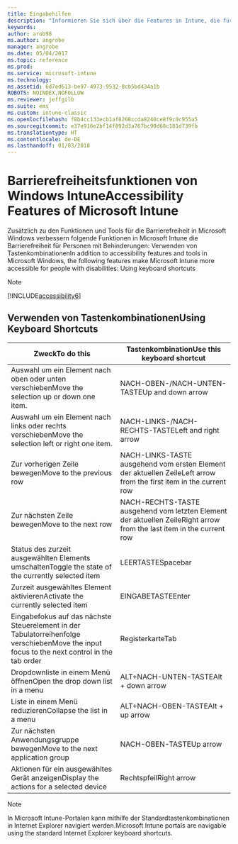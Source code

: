 ```yaml
---
title: Eingabehilfen
description: "Informieren Sie sich über die Features in Intune, die für Barrierefreiheit für Personen mit Behinderungen sorgen."
keywords: 
author: arob98
ms.author: angrobe
manager: angrobe
ms.date: 05/04/2017
ms.topic: reference
ms.prod: 
ms.service: microsoft-intune
ms.technology: 
ms.assetid: 6d7ed613-be97-4973-9532-8cb5bd434a1b
ROBOTS: NOINDEX,NOFOLLOW
ms.reviewer: jeffgilb
ms.suite: ems
ms.custom: intune-classic
ms.openlocfilehash: f8b4cc133ecb1af8268ccda8240ce8f9c0c955a5
ms.sourcegitcommit: e37e916e2bf14f092d3a767bc90d68c181d739fb
ms.translationtype: HT
ms.contentlocale: de-DE
ms.lasthandoff: 01/03/2018
---
```

# <a name="accessibility-features-of-microsoft-intune"></a><span data-ttu-id="d1741-103">Barrierefreiheitsfunktionen von Windows Intune</span><span class="sxs-lookup"><span data-stu-id="d1741-103">Accessibility Features of Microsoft Intune</span></span>
<span data-ttu-id="d1741-104">Zusätzlich zu den Funktionen und Tools für die Barrierefreiheit in Microsoft Windows verbessern folgende Funktionen in Microsoft Intune die Barrierefreiheit für Personen mit Behinderungen: Verwenden von Tastenkombinationen</span><span class="sxs-lookup"><span data-stu-id="d1741-104">In addition to accessibility features and tools in Microsoft Windows, the following features make Microsoft Intune more accessible for people with disabilities: Using keyboard shortcuts</span></span>

> [!NOTE]
> [!INCLUDE[accessibility6](./includes/accessibility6_md.md)]

## <a name="using-keyboard-shortcuts"></a><span data-ttu-id="d1741-105">Verwenden von Tastenkombinationen</span><span class="sxs-lookup"><span data-stu-id="d1741-105">Using Keyboard Shortcuts</span></span>

|<span data-ttu-id="d1741-106">Zweck</span><span class="sxs-lookup"><span data-stu-id="d1741-106">To do this</span></span>|<span data-ttu-id="d1741-107">Tastenkombination</span><span class="sxs-lookup"><span data-stu-id="d1741-107">Use this keyboard shortcut</span></span>|
|--------------|------------------------------|
|<span data-ttu-id="d1741-108">Auswahl um ein Element nach oben oder unten verschieben</span><span class="sxs-lookup"><span data-stu-id="d1741-108">Move the selection up or down one item.</span></span>|<span data-ttu-id="d1741-109">NACH-OBEN-/NACH-UNTEN-TASTE</span><span class="sxs-lookup"><span data-stu-id="d1741-109">Up and down arrow</span></span>|
|<span data-ttu-id="d1741-110">Auswahl um ein Element nach links oder rechts verschieben</span><span class="sxs-lookup"><span data-stu-id="d1741-110">Move the selection left or right one item.</span></span>|<span data-ttu-id="d1741-111">NACH-LINKS-/NACH-RECHTS-TASTE</span><span class="sxs-lookup"><span data-stu-id="d1741-111">Left and right arrow</span></span>|
|<span data-ttu-id="d1741-112">Zur vorherigen Zeile bewegen</span><span class="sxs-lookup"><span data-stu-id="d1741-112">Move to the previous row</span></span>|<span data-ttu-id="d1741-113">NACH-LINKS-TASTE ausgehend vom ersten Element der aktuellen Zeile</span><span class="sxs-lookup"><span data-stu-id="d1741-113">Left arrow from the first item in the current row</span></span>|
|<span data-ttu-id="d1741-114">Zur nächsten Zeile bewegen</span><span class="sxs-lookup"><span data-stu-id="d1741-114">Move to the next row</span></span>|<span data-ttu-id="d1741-115">NACH-RECHTS-TASTE ausgehend vom letzten Element der aktuellen Zeile</span><span class="sxs-lookup"><span data-stu-id="d1741-115">Right arrow from the last item in the current row</span></span>|
|<span data-ttu-id="d1741-116">Status des zurzeit ausgewählten Elements umschalten</span><span class="sxs-lookup"><span data-stu-id="d1741-116">Toggle the state of the currently selected item</span></span>|<span data-ttu-id="d1741-117">LEERTASTE</span><span class="sxs-lookup"><span data-stu-id="d1741-117">Spacebar</span></span>|
|<span data-ttu-id="d1741-118">Zurzeit ausgewähltes Element aktivieren</span><span class="sxs-lookup"><span data-stu-id="d1741-118">Activate the currently selected item</span></span>|<span data-ttu-id="d1741-119">EINGABETASTE</span><span class="sxs-lookup"><span data-stu-id="d1741-119">Enter</span></span>|
|<span data-ttu-id="d1741-120">Eingabefokus auf das nächste Steuerelement in der Tabulatorreihenfolge verschieben</span><span class="sxs-lookup"><span data-stu-id="d1741-120">Move the input focus to the next control in the tab order</span></span>|<span data-ttu-id="d1741-121">Registerkarte</span><span class="sxs-lookup"><span data-stu-id="d1741-121">Tab</span></span>|
|<span data-ttu-id="d1741-122">Dropdownliste in einem Menü öffnen</span><span class="sxs-lookup"><span data-stu-id="d1741-122">Open the drop down list in a menu</span></span>|<span data-ttu-id="d1741-123">ALT+NACH-UNTEN-TASTE</span><span class="sxs-lookup"><span data-stu-id="d1741-123">Alt + down arrow</span></span>|
|<span data-ttu-id="d1741-124">Liste in einem Menü reduzieren</span><span class="sxs-lookup"><span data-stu-id="d1741-124">Collapse the list in a menu</span></span>|<span data-ttu-id="d1741-125">ALT+NACH-OBEN-TASTE</span><span class="sxs-lookup"><span data-stu-id="d1741-125">Alt + up arrow</span></span>|
|<span data-ttu-id="d1741-126">Zur nächsten Anwendungsgruppe bewegen</span><span class="sxs-lookup"><span data-stu-id="d1741-126">Move to the next application group</span></span>|<span data-ttu-id="d1741-127">NACH-OBEN-TASTE</span><span class="sxs-lookup"><span data-stu-id="d1741-127">Up arrow</span></span>|
|<span data-ttu-id="d1741-128">Aktionen für ein ausgewähltes Gerät anzeigen</span><span class="sxs-lookup"><span data-stu-id="d1741-128">Display the actions for a selected device</span></span>|<span data-ttu-id="d1741-129">Rechtspfeil</span><span class="sxs-lookup"><span data-stu-id="d1741-129">Right arrow</span></span>|

> [!NOTE]
> <span data-ttu-id="d1741-130">In Microsoft Intune-Portalen kann mithilfe der Standardtastenkombinationen in Internet Explorer navigiert werden.</span><span class="sxs-lookup"><span data-stu-id="d1741-130">Microsoft Intune portals are navigable using the standard Internet Explorer keyboard shortcuts.</span></span>

